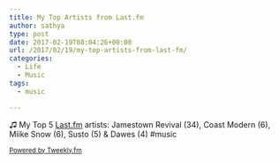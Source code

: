```yaml
---
title: My Top Artists from Last.fm
author: sathya
type: post
date: 2017-02-19T08:04:26+00:00
url: /2017/02/19/my-top-artists-from-last-fm/
categories:
  - Life
  - Music
tags:
  - music

---
```

♫ My Top 5 <a href="http://last.fm" target="_blank">Last.fm</a> artists: Jamestown Revival (34), Coast Modern (6), Miike Snow (6), Susto (5) & Dawes (4) #music

<small><a href="https://tweekly.fm">Powered by Tweekly.fm</a></small>